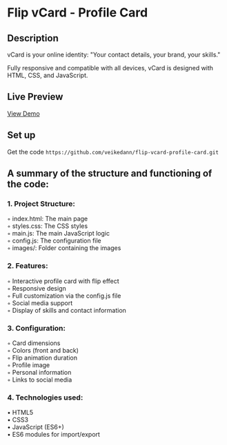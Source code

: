 # Flip vCard - Profile Card

## Description

vCard is your online identity: "Your contact details, your brand, your skills."

Fully responsive and compatible with all devices, vCard is designed with HTML, CSS, and JavaScript.

## Live Preview

[View Demo](https://veikedann.github.io/flip-vcard-profile-card/)

## Set up

Get the code
`https://github.com/veikedann/flip-vcard-profile-card.git`


## A summary of the structure and functioning of the code:

### 1. Project Structure:

   ◦ index.html: The main page  
   ◦ styles.css: The CSS styles  
   ◦ main.js: The main JavaScript logic  
   ◦ config.js: The configuration file  
   ◦ images/: Folder containing the images  

### 2. Features:

   ◦ Interactive profile card with flip effect  
   ◦ Responsive design  
   ◦ Full customization via the config.js file  
   ◦ Social media support  
   ◦ Display of skills and contact information  

### 3. Configuration:

   ◦ Card dimensions  
   ◦ Colors (front and back)  
   ◦ Flip animation duration  
   ◦ Profile image  
   ◦ Personal information  
   ◦ Links to social media  

### 4. Technologies used:

   • HTML5  
   • CSS3  
   • JavaScript (ES6+)  
   • ES6 modules for import/export 
